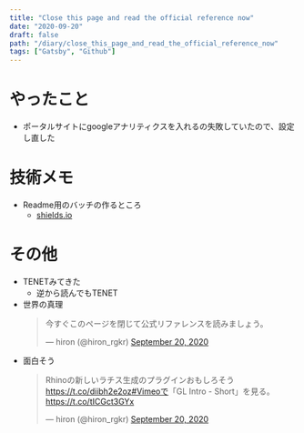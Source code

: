 ```yaml
---
title: "Close this page and read the official reference now"
date: "2020-09-20"
draft: false
path: "/diary/close_this_page_and_read_the_official_reference_now"
tags: ["Gatsby", "Github"]
---
```


# やったこと

+ ポータルサイトにgoogleアナリティクスを入れるの失敗していたので、設定し直した
 
# 技術メモ

+ Readme用のバッチの作るところ
  + [shields.io](https://shields.io/)

# その他

+ TENETみてきた
  + 逆から読んでもTENET
+ 世界の真理
  <blockquote class="twitter-tweet"><p lang="ja" dir="ltr">今すぐこのページを閉じて公式リファレンスを読みましょう。</p>&mdash; hiron (@hiron_rgkr) <a href="https://twitter.com/hiron_rgkr/status/1307531779851444224?ref_src=twsrc%5Etfw">September 20, 2020</a></blockquote> <script async src="https://platform.twitter.com/widgets.js" charset="utf-8"></script>
+ 面白そう
  <blockquote class="twitter-tweet"><p lang="ja" dir="ltr">Rhinoの新しいラチス生成のプラグインおもしろそう<a href="https://t.co/diibh2e2oz">https://t.co/diibh2e2oz</a><a href="https://twitter.com/hashtag/Vimeo%E3%81%A7?src=hash&amp;ref_src=twsrc%5Etfw">#Vimeoで</a>「GL Intro - Short」を見る。 <a href="https://t.co/tICGct3GYx">https://t.co/tICGct3GYx</a></p>&mdash; hiron (@hiron_rgkr) <a href="https://twitter.com/hiron_rgkr/status/1307580767283761154?ref_src=twsrc%5Etfw">September 20, 2020</a></blockquote> <script async src="https://platform.twitter.com/widgets.js" charset="utf-8"></script>
